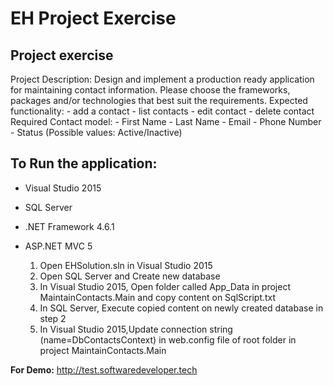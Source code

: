 EH Project Exercise
============================================

## Project exercise
Project Description:
Design and implement a production ready application for maintaining contact information. Please choose the frameworks, packages and/or technologies that best suit the requirements.
Expected functionality:
		- add a contact
		- list contacts
		- edit contact
		- delete contact
		Required Contact model:
		- First Name
		- Last Name
		- Email
		- Phone Number
		- Status (Possible values: Active/Inactive)

## To Run the application:
* Visual Studio 2015
* SQL Server
* .NET Framework 4.6.1
* ASP.NET MVC 5

	1. Open EHSolution.sln in Visual Studio 2015
	2. Open SQL Server and Create new database
	3. In Visual Studio 2015, Open folder called App_Data in project MaintainContacts.Main and copy content on SqlScript.txt
	4. In SQL Server, Execute copied content on newly created database in step 2
	5. In Visual Studio 2015,Update connection string (name=DbContactsContext) in web.config file of root folder in project MaintainContacts.Main

**For Demo:** http://test.softwaredeveloper.tech
